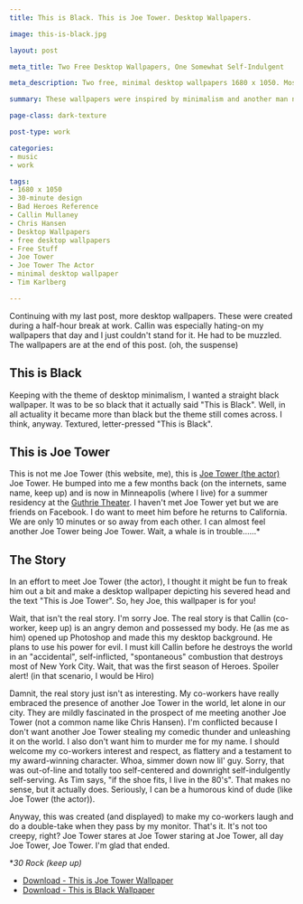 ```yaml
---
title: This is Black. This is Joe Tower. Desktop Wallpapers.

image: this-is-black.jpg

layout: post

meta_title: Two Free Desktop Wallpapers, One Somewhat Self-Indulgent

meta_description: Two free, minimal desktop wallpapers 1680 x 1050. Mostly an inside joke but free for anyone who wants to use them on their desktop computers.

summary: These wallpapers were inspired by minimalism and another man named Joe Tower.

page-class: dark-texture

post-type: work

categories:
- music
- work

tags:
- 1680 x 1050
- 30-minute design
- Bad Heroes Reference
- Callin Mullaney
- Chris Hansen
- Desktop Wallpapers
- free desktop wallpapers
- Free Stuff
- Joe Tower
- Joe Tower The Actor
- minimal desktop wallpaper
- Tim Karlberg

---
```


Continuing with my last post, more desktop wallpapers. These were created during a half-hour break at work. Callin was especially hating-on my wallpapers that day and I just couldn't stand for it. He had to be muzzled. The wallpapers are at the end of this post. (oh, the suspense)

## This is Black
Keeping with the theme of desktop minimalism, I wanted a straight black wallpaper. It was to be so black that it actually said "This is Black". Well, in all actuality it became more than black but the theme still comes across. I think, anyway. Textured, letter-pressed "This is Black".

## This is Joe Tower
This is not me Joe Tower (this website, me), this is <a href="http://www.lastageblog.com/joe-tower/" title="Joe Tower (The Actor)">Joe Tower (the actor)</a> Joe Tower. He bumped into me a few months back (on the internets, same name, keep up) and is now in Minneapolis (where I live) for a summer residency at the <a href="http://www.guthrietheater.org/" title="Link: Guthrie Theater Website">Guthrie Theater</a>. I haven't met Joe Tower yet but we are friends on Facebook. I do want to meet him before he returns to California. We are only 10 minutes or so away from each other. I can almost feel another Joe Tower being Joe Tower. Wait, a whale is in trouble......*

## The Story
In an effort to meet Joe Tower (the actor), I thought it might be fun to freak him out a bit and make a desktop wallpaper depicting his severed head and the text "This is Joe Tower". So, hey Joe, this wallpaper is for you!

Wait, that isn't the real story. I'm sorry Joe. The real story is that Callin (co-worker, keep up) is an angry demon and possessed my body. He (as me as him) opened up Photoshop and made this my desktop background. He plans to use his power for evil. I must kill Callin before he destroys the world in an "accidental", self-inflicted, "spontaneous" combustion that destroys most of New York City. Wait, that was the first season of Heroes. Spoiler alert! (in that scenario, I would be Hiro)

Damnit, the real story just isn't as interesting. My co-workers have really embraced the presence of another Joe Tower in the world, let alone in our city. They are mildly fascinated in the prospect of me meeting another Joe Tower (not a common name like Chris Hansen). I'm conflicted because I don't want another Joe Tower stealing my comedic thunder and unleashing it on the world. I also don't want him to murder me for my name. I should welcome my co-workers interest and respect, as flattery and a testament to my award-winning character. Whoa, simmer down now lil' guy. Sorry, that was out-of-line and totally too self-centered and downright self-indulgently self-serving. As Tim says, "if the shoe fits, I live in the 80's". That makes no sense, but it actually does. Seriously, I can be a humorous kind of dude (like Joe Tower (the actor)).

Anyway, this was created (and displayed) to make my co-workers laugh and do a double-take when they pass by my monitor. That's it. It's not too creepy, right? Joe Tower stares at Joe Tower staring at Joe Tower, all day Joe Tower, Joe Tower. I'm glad that ended.

*_30 Rock (keep up)_


<ul class="downloads">
  <li><a href="/assets/downloads/blog/images/this_is_joe_tower.jpg">Download - This is Joe Tower Wallpaper</a></li>
  <li><a href="/assets/downloads/blog/images/this_is_black.jpg">Download - This is Black Wallpaper</a></li>
</ul>
